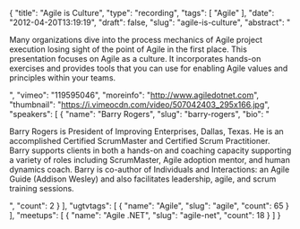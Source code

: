 {
  "title": "Agile is Culture",
  "type": "recording",
  "tags": [
    "Agile"
  ],
  "date": "2012-04-20T13:19:19",
  "draft": false,
  "slug": "agile-is-culture",
  "abstract": "<p>Many organizations dive into the process mechanics of Agile project execution losing sight of the point of Agile in the first place. This presentation focuses on Agile as a culture. It incorporates hands-on exercises and provides tools that you can use for enabling Agile values and principles within your teams.</p>",
  "vimeo": "119595046",
  "moreinfo": "http://www.agiledotnet.com",
  "thumbnail": "https://i.vimeocdn.com/video/507042403_295x166.jpg",
  "speakers": [
    {
      "name": "Barry Rogers",
      "slug": "barry-rogers",
      "bio": "<p>Barry Rogers is President of Improving Enterprises, Dallas, Texas. He is an accomplished Certified ScrumMaster and Certified Scrum Practitioner. Barry supports clients in both a hands-on and coaching capacity supporting a variety of roles including ScrumMaster, Agile adoption mentor, and human dynamics coach. Barry is co-author of Individuals and Interactions: an Agile Guide (Addison Wesley) and also facilitates leadership, agile, and scrum training sessions.</p>",
      "count": 2
    }
  ],
  "ugtvtags": [
    {
      "name": "Agile",
      "slug": "agile",
      "count": 65
    }
  ],
  "meetups": [
    {
      "name": "Agile .NET",
      "slug": "agile-net",
      "count": 18
    }
  ]
}